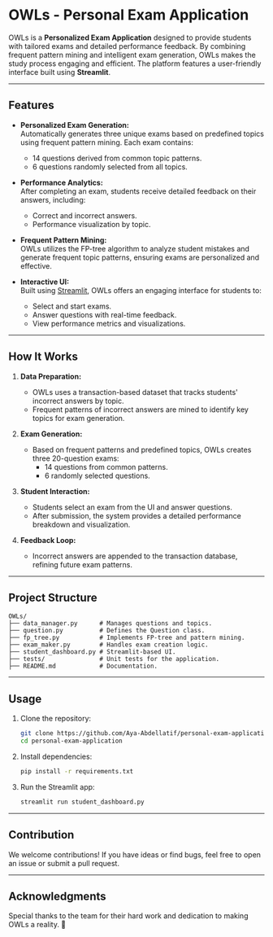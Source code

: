 # OWLs - Personal Exam Application  

OWLs is a **Personalized Exam Application** designed to provide students with tailored exams and detailed performance feedback. By combining frequent pattern mining and intelligent exam generation, OWLs makes the study process engaging and efficient. The platform features a user-friendly interface built using **Streamlit**.

---

## Features  

- **Personalized Exam Generation:**  
  Automatically generates three unique exams based on predefined topics using frequent pattern mining. Each exam contains:  
  - 14 questions derived from common topic patterns.  
  - 6 questions randomly selected from all topics.

- **Performance Analytics:**  
  After completing an exam, students receive detailed feedback on their answers, including:  
  - Correct and incorrect answers.  
  - Performance visualization by topic.  

- **Frequent Pattern Mining:**  
  OWLs utilizes the FP-tree algorithm to analyze student mistakes and generate frequent topic patterns, ensuring exams are personalized and effective.

- **Interactive UI:**  
  Built using [Streamlit](https://streamlit.io/), OWLs offers an engaging interface for students to:  
  - Select and start exams.  
  - Answer questions with real-time feedback.  
  - View performance metrics and visualizations.

---

## How It Works  

1. **Data Preparation:**  
   - OWLs uses a transaction-based dataset that tracks students' incorrect answers by topic.  
   - Frequent patterns of incorrect answers are mined to identify key topics for exam generation.

2. **Exam Generation:**  
   - Based on frequent patterns and predefined topics, OWLs creates three 20-question exams:
     - 14 questions from common patterns.  
     - 6 randomly selected questions.

3. **Student Interaction:**  
   - Students select an exam from the UI and answer questions.  
   - After submission, the system provides a detailed performance breakdown and visualization.

4. **Feedback Loop:**  
   - Incorrect answers are appended to the transaction database, refining future exam patterns.

---

## Project Structure

```
OWLs/
├── data_manager.py      # Manages questions and topics.
├── question.py          # Defines the Question class.
├── fp_tree.py           # Implements FP-tree and pattern mining.
├── exam_maker.py        # Handles exam creation logic.
├── student_dashboard.py # Streamlit-based UI.
├── tests/               # Unit tests for the application.
├── README.md            # Documentation.
```

-----

## Usage

1. Clone the repository:
   ```bash
   git clone https://github.com/Aya-Abdellatif/personal-exam-application.git
   cd personal-exam-application
   ```
2. Install dependencies:
   ```bash
   pip install -r requirements.txt
   ```
3. Run the Streamlit app:
   ```bash
   streamlit run student_dashboard.py
   ```

---

## Contribution

We welcome contributions! If you have ideas or find bugs, feel free to open an issue or submit a pull request.

---

## Acknowledgments

Special thanks to the team for their hard work and dedication to making OWLs a reality. 🚀


